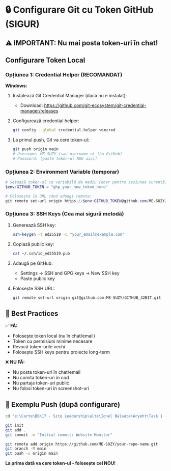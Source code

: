 # 🔒 Configurare Git cu Token GitHub (SIGUR)

## ⚠️ IMPORTANT: Nu mai posta token-uri în chat!

## Configurare Token Local

### Opțiunea 1: Credential Helper (RECOMANDAT)

**Windows:**

1. Instalează Git Credential Manager (dacă nu e instalat):
   - Download: https://github.com/git-ecosystem/git-credential-manager/releases

2. Configurează credential helper:
   ```bash
   git config --global credential.helper wincred
   ```

3. La primul push, Git va cere token-ul:
   ```bash
   git push origin main
   # Username: ME-SUZY (sau username-ul tău GitHub)
   # Password: [paste token-ul NOU aici]
   ```

### Opțiunea 2: Environment Variable (temporar)

```powershell
# Setează token-ul ca variabilă de mediu (doar pentru sesiunea curentă)
$env:GITHUB_TOKEN = "ghp_your_new_token_here"

# Folosește în URL când adaugi remote:
git remote set-url origin https://$env:GITHUB_TOKEN@github.com/ME-SUZY/GITHUB_32BIT.git
```

### Opțiunea 3: SSH Keys (Cea mai sigură metodă)

1. Generează SSH key:
   ```bash
   ssh-keygen -t ed25519 -C "your_email@example.com"
   ```

2. Copiază public key:
   ```bash
   cat ~/.ssh/id_ed25519.pub
   ```

3. Adaugă pe GitHub:
   - Settings → SSH and GPG keys → New SSH key
   - Paste public key

4. Folosește SSH URL:
   ```bash
   git remote set-url origin git@github.com:ME-SUZY/GITHUB_32BIT.git
   ```

## 🔐 Best Practices

✅ **FĂ:**
- Folosește token local (nu în chat/email)
- Token cu permisiuni minime necesare
- Revocă token-urile vechi
- Folosește SSH keys pentru proiecte long-term

❌ **NU FĂ:**
- Nu posta token-uri în chat/email
- Nu comita token-uri în cod
- Nu partaja token-uri public
- Nu folosi token-uri în screenshot-uri

## 📝 Exemplu Push (după configurare)

```bash
cd "e:\Carte\BB\17 - Site Leadership\alte\Ionel Balauta\Aryeht\Task 1 - Traduce tot site-ul\Doar Google Web\Andreea\Meditatii\2023\Proiect action GitHub"

git init
git add .
git commit -m "Initial commit: Website Monitor"

git remote add origin https://github.com/ME-SUZY/your-repo-name.git
git branch -M main
git push -u origin main
```

**La prima dată va cere token-ul - folosește cel NOU!**

